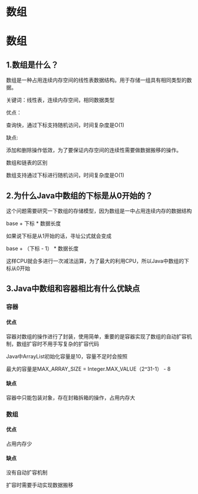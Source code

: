 # 数组


# 数组

## 1.数组是什么？

数组是一种占用连续内存空间的线性表数据结构。用于存储一组具有相同类型的数据。

关键词：线性表，连续内存空间，相同数据类型

优点：

查询快，通过下标支持随机访问，时间复杂度是O(1)

缺点:

添加和删除操作低效，为了要保证内存空间的连续性需要做数据搬移的操作。

数组和链表的区别

数组支持通过下标进行随机访问，时间复杂度是O(1)


## 2.为什么Java中数组的下标是从0开始的？

这个问题需要研究一下数组的存储模型，因为数组是一中占用连续内存的数据结构

base + 下标 * 数据长度

如果说下标是从1开始的话，寻址公式就会变成

base + （下标 - 1） * 数据长度

这样CPU就会多进行一次减法运算，为了最大的利用CPU，所以Java中数组的下标从0开始

## 3.Java中数组和容器相比有什么优缺点

### 容器

#### 优点

容器对数组的操作进行了封装，使用简单，重要的是容器实现了数组的自动扩容机制，数组扩容时不用手写复杂的扩容代码

Java中ArrayList初始化容量是10，容量不足时会按照

最大的容量是MAX_ARRAY_SIZE = Integer.MAX_VALUE（2^31-1） - 8

#### 缺点

容器中只能包装对象，存在封箱拆箱的操作，占用内存大

### 数组

#### 优点

占用内存少

#### 缺点

没有自动扩容机制

扩容时需要手动实现数据搬移

